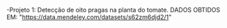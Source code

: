 -Projeto 1: Detecção de oito pragas na planta do tomate.
 DADOS OBTIDOS EM: "https://data.mendeley.com/datasets/s62zm6djd2/1"
